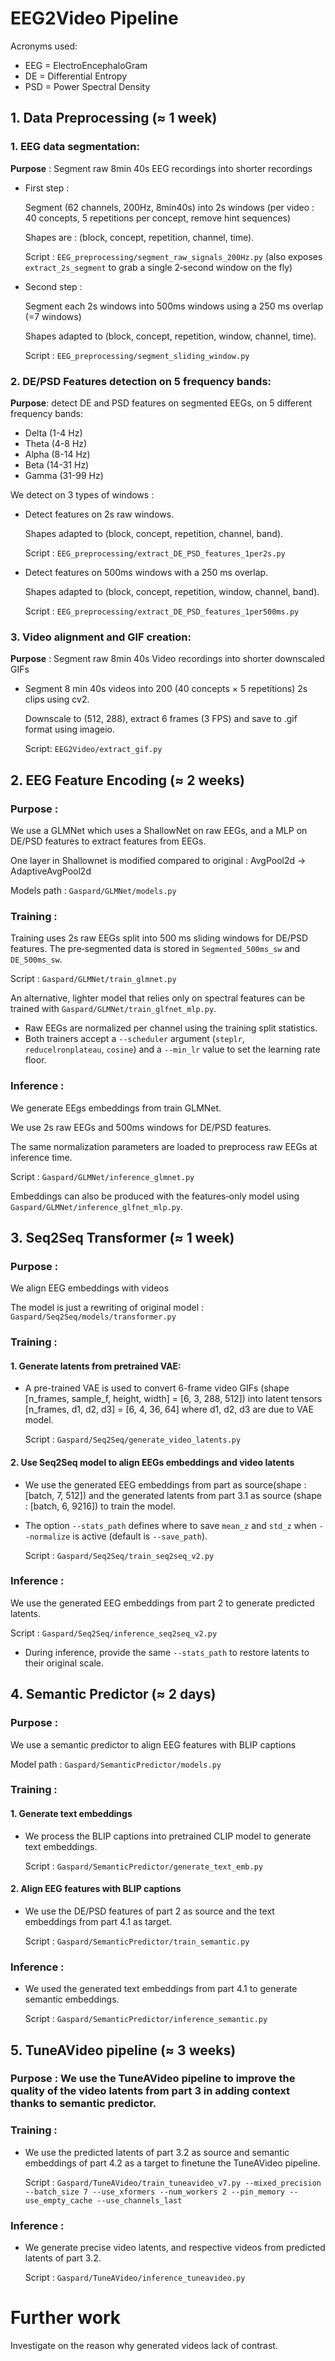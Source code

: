 # EEG2Video Pipeline 
Acronyms used:
-   EEG = ElectroEncephaloGram
-   DE = Differential Entropy
-   PSD = Power Spectral Density

## 1. Data Preprocessing  ($\approx$ 1 week)
### 1. EEG data segmentation:

**Purpose** : Segment raw  8min 40s EEG recordings into shorter recordings 

- First step :

    Segment (62 channels, 200Hz, 8min40s)  into 2s windows (per video : 40 concepts, 5 repetitions per concept, remove hint sequences)

    Shapes are : (block, concept, repetition, channel, time).

    Script : `EEG_preprocessing/segment_raw_signals_200Hz.py`
    (also exposes `extract_2s_segment` to grab a single 2‑second window on the fly)

- Second step :
    
    Segment each 2s windows into 500ms windows using a 250 ms overlap (=7 windows)

    Shapes adapted to (block, concept, repetition, window, channel, time).

    Script : `EEG_preprocessing/segment_sliding_window.py`

### 2. DE/PSD Features detection on 5 frequency bands:

**Purpose**: detect DE and PSD features on segmented EEGs, on 5 different frequency bands:

- Delta (1-4 Hz)
- Theta (4-8 Hz)
- Alpha (8-14 Hz)
- Beta (14-31 Hz)
- Gamma (31-99 Hz)

We detect on 3 types of windows :

- Detect features on 2s raw windows.

    Shapes adapted to (block, concept, repetition, channel, band).

    Script : `EEG_preprocessing/extract_DE_PSD_features_1per2s.py`

- Detect features on 500ms windows with a 250 ms overlap.

    Shapes adapted to (block, concept, repetition, window, channel, band).

    Script : `EEG_preprocessing/extract_DE_PSD_features_1per500ms.py`

### 3. Video alignment and GIF creation:

**Purpose** : Segment raw  8min 40s Video recordings into shorter downscaled GIFs

- Segment 8 min 40s videos into 200 (40 concepts × 5 repetitions) 2s clips  using cv2.

    Downscale to (512, 288), extract 6 frames (3 FPS) and save to .gif format using imageio.

    Script: `EEG2Video/extract_gif.py`




## 2. EEG Feature Encoding ($\approx$ 2 weeks)

### Purpose :

We use a GLMNet which uses a ShallowNet on raw EEGs, and a MLP on DE/PSD features to extract features from EEGs.

One layer in Shallownet is modified compared to original : AvgPool2d -> AdaptiveAvgPool2d

Models path : `Gaspard/GLMNet/models.py` 

### Training :

Training uses 2s raw EEGs split into 500&nbsp;ms sliding windows for DE/PSD features.
The pre‑segmented data is stored in `Segmented_500ms_sw` and `DE_500ms_sw`.

Script : `Gaspard/GLMNet/train_glmnet.py`

An alternative, lighter model that relies only on spectral features can be
trained with `Gaspard/GLMNet/train_glfnet_mlp.py`.

- Raw EEGs are normalized per channel using the training split statistics.
- Both trainers accept a `--scheduler` argument (`steplr`,
  `reducelronplateau`, `cosine`) and a `--min_lr` value to set the learning rate
  floor.

### Inference :
    
We generate EEgs embeddings from train GLMNet.

We use 2s raw EEGs and 500ms windows for DE/PSD features.

The same normalization parameters are loaded to preprocess raw EEGs at inference time.

Script : `Gaspard/GLMNet/inference_glmnet.py`

Embeddings can also be produced with the features‑only model using
`Gaspard/GLMNet/inference_glfnet_mlp.py`.




## 3. Seq2Seq Transformer ($\approx$ 1 week)

### Purpose :

We align EEG embeddings with videos

The model is just a rewriting of original model : `Gaspard/Seq2Seq/models/transformer.py`

### Training :

#### 1. Generate latents from pretrained VAE:

- A pre-trained VAE is used to convert 6-frame video GIFs (shape [n_frames, sample_f, height, width] = [6, 3, 288, 512]) into latent tensors [n_frames, d1, d2, d3] = [6, 4, 36, 64] where d1, d2, d3 are due to VAE model.

    Script : `Gaspard/Seq2Seq/generate_video_latents.py`

#### 2. Use Seq2Seq model to align EEGs embeddings and video latents

- We use the generated EEG embeddings from part  as source(shape : [batch, 7, 512]) and the generated latents from part 3.1 as source (shape : [batch, 6, 9216]) to train the model.
- The option `--stats_path` defines where to save `mean_z` and `std_z` when `--normalize` is active (default is `--save_path`).

    Script : `Gaspard/Seq2Seq/train_seq2seq_v2.py`

 ### Inference : 

We use the generated EEG embeddings from part 2 to generate predicted latents.

Script : `Gaspard/Seq2Seq/inference_seq2seq_v2.py`
- During inference, provide the same `--stats_path` to restore latents to their original scale.





## 4. Semantic Predictor ($\approx$ 2 days)

### Purpose :
We use a semantic predictor to align EEG features with BLIP captions

Model path : `Gaspard/SemanticPredictor/models.py`

### Training :

#### 1. Generate text embeddings

- We process the BLIP captions into pretrained CLIP model to generate text embeddings.

    Script : `Gaspard/SemanticPredictor/generate_text_emb.py`

#### 2. Align EEG features with BLIP captions

    
- We use the DE/PSD features of part 2 as source and the text embeddings from part 4.1 as target.

    Script : `Gaspard/SemanticPredictor/train_semantic.py`

### Inference : 

- We used the generated text embeddings from part 4.1 to generate semantic embeddings.

    Script : `Gaspard/SemanticPredictor/inference_semantic.py`




## 5. TuneAVideo pipeline ($\approx$ 3 weeks)

### Purpose : We use the TuneAVideo pipeline to improve the quality of the video latents from part 3 in adding context thanks to semantic predictor.

### Training :

- We use the predicted latents of part 3.2 as source and semantic embeddings of part 4.2 as a target to finetune the TuneAVideo pipeline.

    Script : `Gaspard/TuneAVideo/train_tuneavideo_v7.py --mixed_precision --batch_size 7 --use_xformers --num_workers 2 --pin_memory --use_empty_cache --use_channels_last`

### Inference :
    
- We generate precise video latents, and respective videos from predicted latents of part 3.2.

    Script : `Gaspard/TuneAVideo/inference_tuneavideo.py`


# Further work
Investigate on the reason why generated videos lack of contrast.